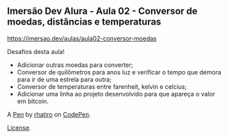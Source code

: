 Imersão Dev Alura - Aula 02 - Conversor de moedas, distâncias e temperaturas
----------------------------------------------------------------------------
https://imersao.dev/aulas/aula02-conversor-moedas

Desafios desta aula!
- Adicionar outras moedas para converter;
- Conversor de quilômetros para anos luz e verificar o tempo que demora para ir de uma estrela para outra;
- Conversor de temperaturas entre farenheit, kelvin e celcius;
- Adicionar uma linha ao projeto desenvolvido para que apareça o valor em bitcoin.

A [Pen](https://codepen.io/rhatiro/pen/yLjONvy) by [rhatiro](https://codepen.io/rhatiro) on [CodePen](https://codepen.io).

[License](https://codepen.io/license/pen/yLjONvy).